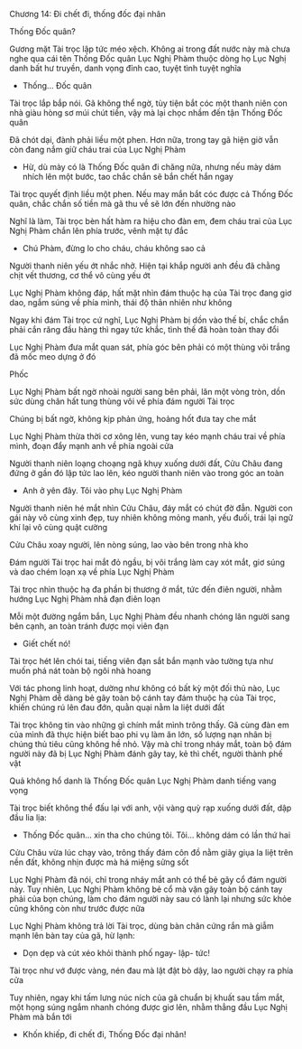 




Chương 14: Đi chết đi, thống đốc đại nhân

Thống Đốc quân?

Gương mặt Tài trọc lập tức méo xệch. Không ai trong đất nước này mà chưa nghe qua cái tên Thống Đốc quân Lục Nghị Phàm thuộc dòng họ Lục Nghị danh bất hư truyền, danh vọng đỉnh cao, tuyệt tình tuyệt nghĩa

- Thống... Đốc quân

Tài trọc lắp bắp nói. Gã không thể ngờ, tùy tiện bắt cóc một thanh niên con nhà giàu hòng sơ múi chút tiền, vậy mà lại chọc nhầm đến tận Thống Đốc quân

Đã chót dại, đành phải liều một phen. Hơn nữa, trong tay gã hiện giờ vẫn còn đang nắm giữ cháu trai của Lục Nghị Phàm

- Hừ, dù mày có là Thống Đốc quân đi chăng nữa, nhưng nếu mày dám nhích lên một bước, tao chắc chắn sẽ bắn chết hắn ngay

Tài trọc quyết định liều một phen. Nếu may mắn bắt cóc được cả Thống Đốc quân, chắc chắn số tiền mà gã thu về sẽ lớn đến nhường nào

Nghĩ là làm, Tài trọc bèn hất hàm ra hiệu cho đàn em, đem cháu trai của Lục Nghị Phàm chắn lên phía trước, vênh mặt tự đắc


- Chú Phàm, đừng lo cho cháu, cháu không sao cả

Người thanh niên yếu ớt nhắc nhở. Hiện tại khắp người anh đều đã chằng chịt vết thương, cơ thể vô cùng yếu ớt

Lục Nghị Phàm không đáp, hất mặt nhìn đám thuộc hạ của Tài trọc đang giơ dao, ngắm súng về phía mình, thái độ thản nhiên như không

Ngay khi đám Tài trọc cứ nghĩ, Lục Nghị Phàm bị dồn vào thế bí, chắc chắn phải cắn răng đầu hàng thì ngay tức khắc, tình thế đã hoàn toàn thay đổi

Lục Nghị Phàm đưa mắt quan sát, phía góc bên phải có một thùng vôi trắng đã mốc meo dựng ở đó

Phốc

Lục Nghị Phàm bất ngờ nhoài người sang bên phải, lăn một vòng tròn, dồn sức dùng chân hất tung thùng vôi về phía đám người Tài trọc

Chúng bị bất ngờ, không kịp phản ứng, hoảng hốt đưa tay che mắt

Lục Nghị Phàm thừa thời cơ xông lên, vung tay kéo mạnh cháu trai về phía mình, đoạn đẩy mạnh anh về phía ngoài cửa

Người thanh niên loạng choạng ngã khụy xuống dưới đất, Cửu Châu đang đứng ở gần đó lập tức lao lên, kéo người thanh niên vào trong góc an toàn

- Anh ở yên đây. Tôi vào phụ Lục Nghị Phàm


Người thanh niên hé mắt nhìn Cửu Châu, đáy mắt có chút đờ đẫn. Người con gái này vô cùng xinh đẹp, tuy nhiên không mỏng manh, yếu đuối, trái lại ngữ khí lại vô cùng quật cường

Cửu Châu xoay người, lên nòng súng, lao vào bên trong nhà kho

Đám người Tài trọc hai mắt đỏ ngầu, bị vôi trắng làm cay xót mắt, giơ súng và dao chém loạn xạ về phía Lục Nghị Phàm

Tài trọc nhìn thuộc hạ đa phần bị thương ở mắt, tức đến điên người, nhằm hướng Lục Nghị Phàm nhả đạn điên loạn

Mỗi một đường ngắm bắn, Lục Nghị Phàm đều nhanh chóng lăn người sang bên cạnh, an toàn tránh được mọi viên đạn

- Giết chết nó!

Tài trọc hét lên chói tai, tiếng viên đạn sắt bắn mạnh vào tường tựa như muốn phá nát toàn bộ ngôi nhà hoang

Với tác phong linh hoạt, dường như không có bất kỳ một đối thủ nào, Lục Nghị Phàm dễ dàng bẻ gãy toàn bộ cánh tay đám thuộc hạ của Tài trọc, khiến chúng rú lên đau đớn, quằn quại nằm la liệt dưới đất

Tài trọc không tin vào những gì chính mắt mình trông thấy. Gã cùng đàn em của mình đã thực hiện biết bao phi vụ làm ăn lớn, số lượng nạn nhân bị chúng thủ tiêu cũng không hề nhỏ. Vậy mà chỉ trong nháy mắt, toàn bộ đám người này đã bị Lục Nghị Phàm đánh gãy tay, kẻ thì chết, người thành phế vật

Quả không hổ danh là Thống Đốc quân Lục Nghị Phàm danh tiếng vang vọng

Tài trọc biết không thể đấu lại với anh, vội vàng quỳ rạp xuống dưới đất, dập đầu lia lịa:

- Thống Đốc quân... xin tha cho chúng tôi. Tôi... không dám có lần thứ hai

Cửu Châu vừa lúc chạy vào, trông thấy đám côn đồ nằm giãy giụa la liệt trên nền đất, không nhịn được mà há miệng sửng sốt

Lục Nghị Phàm đã nói, chỉ trong nháy mắt anh có thể bẻ gãy cổ đám người này. Tuy nhiên, Lục Nghị Phàm không bẻ cổ mà vặn gãy toàn bộ cánh tay phải của bọn chúng, làm cho đám người này sau có lành lại nhưng sức khỏe cũng không còn như trước được nữa

Lục Nghị Phàm không trả lời Tài trọc, dùng bàn chân cứng rắn mà giẫm mạnh lên bàn tay của gã, hừ lạnh:

- Dọn dẹp và cút xéo khỏi thành phố ngay- lập- tức!

Tài trọc như vớ được vàng, nén đau mà lật đật bò dậy, lao người chạy ra phía cửa

Tuy nhiên, ngay khi tấm lưng núc ních của gã chuẩn bị khuất sau tầm mắt, một họng súng ngắm nhanh chóng được giơ lên, nhằm thẳng đầu Lục Nghị Phàm mà bắn tới

- Khốn khiếp, đi chết đi, Thống Đốc đại nhân!




